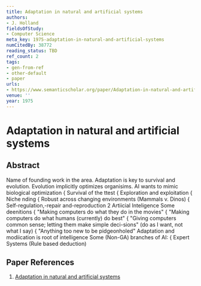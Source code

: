 ```yaml
---
title: Adaptation in natural and artificial systems
authors:
- J. Holland
fieldsOfStudy:
- Computer Science
meta_key: 1975-adaptation-in-natural-and-artificial-systems
numCitedBy: 38772
reading_status: TBD
ref_count: 2
tags:
- gen-from-ref
- other-default
- paper
urls:
- https://www.semanticscholar.org/paper/Adaptation-in-natural-and-artificial-systems-Holland/4b4279db68b16e20fbc56f9d41980a950191d30a?sort=total-citations
venue: ''
year: 1975
---
```


# Adaptation in natural and artificial systems

## Abstract

Name of founding work in the area. Adaptation is key to survival and evolution. Evolution implicitly optimizes organisims. AI wants to mimic biological optimization { Survival of the ttest { Exploration and exploitation { Niche nding { Robust across changing environments (Mammals v. Dinos) { Self-regulation,-repair and-reproduction 2 Artiicial Inteligence Some deenitions { "Making computers do what they do in the movies" { "Making computers do what humans (currently) do best" { "Giving computers common sense; letting them make simple deci-sions" (do as I want, not what I say) { "Anything too new to be pidgeonholed" Adaptation and modiication is root of intelligence Some (Non-GA) branches of AI: { Expert Systems (Rule based deduction)

## Paper References

1. [Adaptation in natural and artificial systems](1975-adaptation-in-natural-and-artificial-systems)
